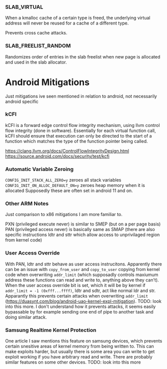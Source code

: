 ### SLAB_VIRTUAL
When a kmalloc cache of a certain type is freed, the underlying virtual address will never be reused for a cache of a different type.

Prevents cross cache attacks.

### SLAB_FREELIST_RANDOM
Randomizes order of entries in the slab freelist when new page is allocated and used in the slab allocator.

# Android Mitigations
Just mitigations ive seen mentioned in relation to android, not necessarily android specific

### kCFI
kCFI is a forward edge control flow integrity mechanism, using llvm control flow integrity (done in software). Essentially for each virtual function call, kCFI should ensure that execution can only be directed to the start of a function which matches the type of the function pointer being called.

https://clang.llvm.org/docs/ControlFlowIntegrityDesign.html
https://source.android.com/docs/security/test/kcfi

### Automatic Variable Zeroing
`CONFIG_INIT_STACK_ALL_ZERO=y` zeroes all stack variables
`CONFIG_INIT_ON_ALLOC_DEFAULT_ON=y` zeroes heap memory when it is allocated
Supposedly these are often set in android 11 and on.

### Other ARM Notes
Just comparison to x86 mitigations I am more familiar to.

PXN (privileged execute never) is similar to SMEP (but on a per page basis)
PAN (privileged access never) is basically same as SMAP (there are also specific instructions ldtr and sttr which allow access to unprivilaged region from kernel code)

### User Access Override
With PAN, ldtr and sttr behave as user access instrucitons. Apparently there can be an issue with `copy_from_user` and `copy_to_user` copying from kernel code when overwriting `addr_limit` (which supposadly controls maxiumum address these functions can read and write to, anything above they can't).
When the user access override bit is set, which it will be by kernel if `addr_limit = -1 (0xfff...ffff)`, ldtr and sdtr, act like normal ldr and str. Apparantly this prevents certain attacks when overwriting `addr_limit` (https://duasynt.com/blog/android-uao-kernel-expl-mitigation).
TODO: look into this more. I don't understand how it prevents attacks, it seems easily bypassable by for example sending one end of pipe to another task and doing similar attack.

### Samsung Realtime Kernel Protection
One article I saw mentions this feature on samsung devices, which prevents certain snesitive areas of kernel memory from being written to. This can make exploits harder, but usually there is some area you can write to get exploit working if you have arbitrary read and write. There are probably similar features on some other devices.
TODO: look into this more